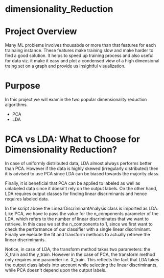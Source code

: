 # dimensionality_Reduction

# Project Overview

Many ML problems involves thousabds or more than that features for each trainaing instance. These features make training slow and make harder to find a good solution. It helps to speed up training process and also useful for data viz. it make it easy and plot a condensed view of a high dimensional traing set on a graph and provide us insightful visualization.

# Purpose

In this project we will examin the two popular dimensionality reduction algorithms.
- PCA
- LDA


# PCA vs LDA: What to Choose for Dimensionality Reduction?
In case of uniformly distributed data, LDA almost always performs better than PCA. However if the data is highly skewed (irregularly distributed) then it is advised to use PCA since LDA can be biased towards the majority class.

Finally, it is beneficial that PCA can be applied to labeled as well as unlabeled data since it doesn't rely on the output labels. On the other hand, LDA requires output classes for finding linear discriminants and hence requires labeled data.


In the script above the LinearDiscriminantAnalysis class is imported as LDA. Like PCA, we have to pass the value for the n_components parameter of the LDA, which refers to the number of linear discriminates that we want to retrieve. In this case we set the n_components to 1, since we first want to check the performance of our classifier with a single linear discriminant. Finally we execute the fit and transform methods to actually retrieve the linear discriminants.

Notice, in case of LDA, the transform method takes two parameters: the X_train and the y_train. However in the case of PCA, the transform method only requires one parameter i.e. X_train. This reflects the fact that LDA takes the output class labels into account while selecting the linear discriminants, while PCA doesn't depend upon the output labels.
